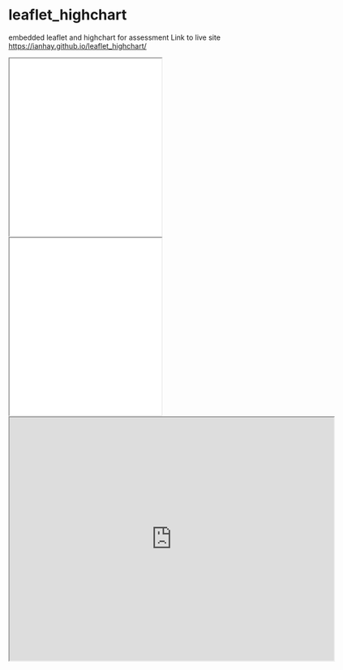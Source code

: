 # leaflet_highchart
embedded leaflet and highchart for assessment
Link to live site https://ianhay.github.io/leaflet_highchart/

<iframe src=”https://ianhay.github.io/leaflet-map-simple/” width=”90%” height=350></iframe>

<iframe src=”https://ianhay.github.io/highcharts-scatter-csv/” width=”90%” height=350></iframe>

<iframe src="https://docs.google.com/spreadsheets/d/1OkrFN5RvGshxefPxXQD4ZSRz9sBR8-vbEzXiWsvYtT0/pubchart?oid=1885533467&format=interactive" width="640" height="480"></iframe>
